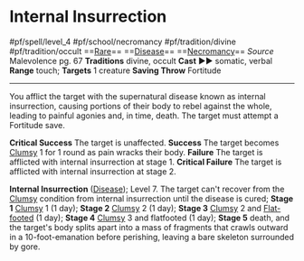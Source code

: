 # Internal Insurrection
#pf/spell/level_4 #pf/school/necromancy #pf/tradition/divine #pf/tradition/occult
==[Rare](../../../Traits/Rare.md)== ==[Disease](../../../Traits/Disease.md)== ==[Necromancy](../../../Traits/Necromancy.md)==
*Source* Malevolence pg. 67
**Traditions** divine, occult
**Cast** ►► somatic, verbal
**Range** touch; **Targets** 1 creature
**Saving Throw** Fortitude

---
You afflict the target with the supernatural disease known as internal insurrection, causing portions of their body to rebel against the whole, leading to painful agonies and, in time, death. The target must attempt a Fortitude save.

**Critical Success** The target is unaffected.
**Success** The target becomes [Clumsy](../../../Conditions/Clumsy.md) 1 for 1 round as pain wracks their body.
**Failure** The target is afflicted with internal insurrection at stage 1.
**Critical Failure** The target is afflicted with internal insurrection at stage 2.

**Internal Insurrection** ([Disease](../../../Traits/Disease.md)); Level 7. The target can't recover from the [Clumsy](../../../Conditions/Clumsy.md) condition from internal insurrection until the disease is cured; **Stage 1** [Clumsy](../../../Conditions/Clumsy.md) 1 (1 day); **Stage 2** [Clumsy](../../../Conditions/Clumsy.md) 2 (1 day); **Stage 3** [Clumsy](../../../Conditions/Clumsy.md) 2 and [Flat-footed](../../../Conditions/Flat-footed.md) (1 day); **Stage 4** [Clumsy](../../../Conditions/Clumsy.md) 3 and flatfooted (1 day); **Stage 5** death, and the target's body splits apart into a mass of fragments that crawls outward in a 10-foot-emanation before perishing, leaving a bare skeleton surrounded by gore.